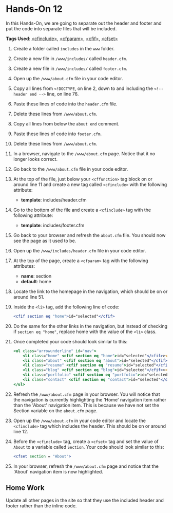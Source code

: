# Hands-On 12

In this Hands-On, we are going to separate out the header and footer and put the code into separate files that will be included.

**Tags Used**: [\<cfinclude>](https://helpx.adobe.com/coldfusion/cfml-reference/coldfusion-tags/tags-i/cfinclude.html), [\<cfparam>](https://helpx.adobe.com/coldfusion/cfml-reference/coldfusion-tags/tags-p-q/cfparam.html), [\<cfif>](https://helpx.adobe.com/coldfusion/cfml-reference/coldfusion-tags/tags-i/cfif.html), [\<cfset>](https://helpx.adobe.com/coldfusion/cfml-reference/coldfusion-tags/tags-r-s/cfset.html)

1. Create a folder called `includes` in the `www` folder.
1. Create a new file in `/www/includes/` called `header.cfm`.
1. Create a new file in `/www/includes/` called `footer.cfm`.
1. Open up the `/www/about.cfm` file in your code editor.
1. Copy all lines from `<!DOCTYPE`, on line 2, down to and including the `<!--header end -->` line, on line 76.
1. Paste these lines of code into the `header.cfm` file.
1. Delete these lines from `/www/about.cfm`.
1. Copy all lines from below the `about end` comment.
1. Paste these lines of code into `footer.cfm`.
1. Delete these lines from `/www/about.cfm`.
1. In a browser, navigate to the `/www/about.cfm` page. Notice that it no longer looks correct.
1. Go back to the `/www/about.cfm` file in your code editor.
1. At the top of the file, just below your `<cffunction>` tag block on or around line 11 and create a new tag called `<cfinclude>` with the following attribute:
    *   **template**: includes/header.cfm
1. Go to the bottom of the file and create a `<cfinclude>` tag with the following attribute:
    *   **template**: includes/footer.cfm
1. Go back to your browser and refresh the `about.cfm` file. You should now see the page as it used to be.
1. Open up the `/www/includes/header.cfm` file in your code editor.
1. At the top of the page, create a `<cfparam>` tag with the following attributes:
    *   **name**: section
    *   **default**: home
1. Locate the link to the homepage in the navigation, which should be on or around line 51.
1. Inside the `<li>` tag, add the following line of code:

    ```cfml
    <cfif section eq "home">id="selected"</cfif>
    ```

1. Do the same for the other links in the navigation, but instead of checking if `section eq "home"`, replace home with the value of the `<li>` class.
1. Once completed your code should look similar to this:

    ```cfml
    <ul class="arrowunderline" id="nav">
        <li class="home" <cfif section eq "home">id="selected"</cfif>><a href="index.cfm">Home</a></li>
        <li class="about" <cfif section eq "about">id="selected"</cfif>><a href="about.cfm">About</a></li>
        <li class="resume" <cfif section eq "resume">id="selected"</cfif>><a href="resume.cfm">Resume</a></li>
        <li class="blog" <cfif section eq "blog">id="selected"</cfif>><a href="blog.cfm">Blog</a></li>
        <li class="portfolio" <cfif section eq "portfolio">id="selected"</cfif>><a href="portfolio.cfm">Portfolio</a></li>
        <li class="contact" <cfif section eq "contact">id="selected"</cfif>><a href="contact.cfm">Contact</a></li>
    </ul>
    ```

1. Refresh the `/www/about.cfm` page in your browser. You will notice that the navigation is currently highlighting the 'Home' navigation item rather than the 'About' navigation item. This is because we have not set the Section variable on the `about.cfm` page.
1. Open up the `/www/about.cfm` in your code editor and locate the `<cfinclude>` tag which includes the header. This should be on or around line 12.
1. Before the `<cfinclude>` tag, create a `<cfset>` tag and set the value of `About` to a variable called `Section`. Your code should look similar to this:

    ```cfml
    <cfset section = "About">
    ```

1. In your browser, refresh the `/www/about.cfm` page and notice that the 'About' navigation item is now highlighted.

Home Work
---------

Update all other pages in the site so that they use the included header and footer rather than the inline code.
